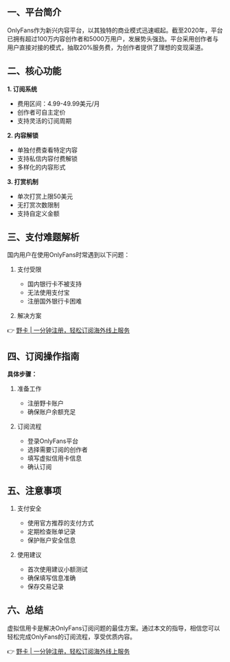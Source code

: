 ## 一、平台简介

OnlyFans作为新兴内容平台，以其独特的商业模式迅速崛起。截至2020年，平台已拥有超过100万内容创作者和5000万用户，发展势头强劲。平台采用创作者与用户直接对接的模式，抽取20%服务费，为创作者提供了理想的变现渠道。

## 二、核心功能

**1. 订阅系统**
- 费用区间：4.99-49.99美元/月
- 创作者可自主定价
- 支持灵活的订阅周期

**2. 内容解锁**
- 单独付费查看特定内容
- 支持私信内容付费解锁
- 多样化的内容形式

**3. 打赏机制**
- 单次打赏上限50美元
- 无打赏次数限制
- 支持自定义金额

## 三、支付难题解析

国内用户在使用OnlyFans时常遇到以下问题：

1. 支付受限
   - 国内银行卡不被支持
   - 无法使用支付宝
   - 注册国外银行卡困难

2. 解决方案

👉 [野卡 | 一分钟注册，轻松订阅海外线上服务](https://bit.ly/bewildcard)

## 四、订阅操作指南

**具体步骤：**

1. 准备工作
   - 注册野卡账户
   - 确保账户余额充足

2. 订阅流程
   - 登录OnlyFans平台
   - 选择需要订阅的创作者
   - 填写虚拟信用卡信息
   - 确认订阅

## 五、注意事项

1. 支付安全
   - 使用官方推荐的支付方式
   - 定期检查账单记录
   - 保护账户安全信息

2. 使用建议
   - 首次使用建议小额测试
   - 确保填写信息准确
   - 保存交易记录

## 六、总结

虚拟信用卡是解决OnlyFans订阅问题的最佳方案。通过本文的指导，相信您可以轻松完成OnlyFans的订阅流程，享受优质内容。

👉 [野卡 | 一分钟注册，轻松订阅海外线上服务](https://bit.ly/bewildcard)
